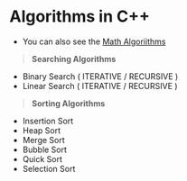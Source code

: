 # Algorithms in C++

* You can also see the [Math Algoriithms](https://github.com/Ali-Elshorpagi/math_algorithms)

> **Searching Algorithms**
  - Binary Search ( ITERATIVE / RECURSIVE )
  - Linear Search ( ITERATIVE / RECURSIVE )

> **Sorting Algorithms**
  - Insertion Sort
  - Heap Sort
  - Merge Sort
  - Bubble Sort
  - Quick Sort
  - Selection Sort
